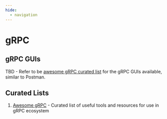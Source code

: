 ```yaml
---
hide:
  - navigation
---
```


# gRPC

## gRPC GUIs
TBD - Refer to be [awesome gRPC curated list](https://github.com/grpc-ecosystem/awesome-grpc?tab=readme-ov-file#tools-gui) for the gRPC GUIs available, similar to Postman.

## Curated Lists
1. [Awesome gRPC](https://github.com/grpc-ecosystem/awesome-grpc) - Curated list of useful tools and resources for use in gRPC ecosystem